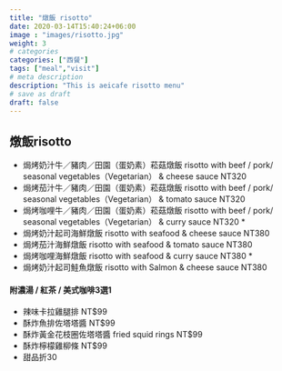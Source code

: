 ```yaml
---
title: "燉飯 risotto"
date: 2020-03-14T15:40:24+06:00
image : "images/risotto.jpg"
weight: 3
# categories
categories: ["西餐"]
tags: ["meal","visit"]
# meta description
description: "This is aeicafe risotto menu"
# save as draft
draft: false
---
```


## 燉飯risotto
- 焗烤奶汁牛／豬肉／田園（蛋奶素）菘菇燉飯   risotto with beef / pork/ seasonal vegetables（Vegetarian） & cheese sauce NT320 
- 焗烤茄汁牛／豬肉／田園（蛋奶素）菘菇燉飯   risotto with beef / pork/ seasonal vegetables（Vegetarian） & tomato sauce NT320 
- 焗烤咖哩牛／豬肉／田園（蛋奶素）菘菇燉飯   risotto with beef / pork/ seasonal vegetables（Vegetarian） & curry sauce  NT320  *
- 焗烤奶汁起司海鮮燉飯 risotto with seafood & cheese sauce NT380 
- 焗烤茄汁海鮮燉飯 risotto with seafood & tomato sauce NT380
- 焗烤咖哩海鮮燉飯 risotto with seafood & curry sauce NT380 *
- 焗烤奶汁起司鮭魚燉飯 risotto with Salmon  & cheese sauce NT380 

#### 附濃湯 / 紅茶 / 美式咖啡3選1
+ 辣味卡拉雞腿排 NT$99
+ 酥炸魚排佐塔塔醬 NT$99
+ 酥炸黃金花枝圈佐塔塔醬 fried squid rings  NT$99 
+ 酥炸檸檬雞柳條 NT$99 
+ 甜品折30